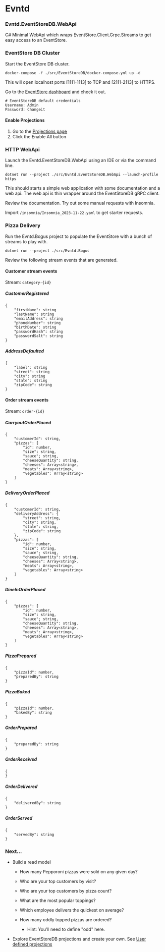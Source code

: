 # Evntd

### Evntd.EventStoreDB.WebApi

C# Minimal WebApi which wraps EventStore.Client.Grpc.Streams to get easy access to an EventStore.



### EventStore DB Cluster

Start the EventStore DB cluster.


```
docker-compose -f ./src/EventStoreDB/docker-compose.yml up -d
```

This will open localhost ports [1111-1113] to TCP and [2111-2113] to HTTPS.

Go to the [EventStore dashboard](http://localhost:2113) and check it out.

```
# EventStoreDB default credentials
Username: Admin
Password: Changeit
```

#### Enable Projections

1. Go to the [Projections page](http://127.0.0.1:2113/web/index.html#/projections)
2. Click the Enable All button


### HTTP WebApi

Launch the Evntd.EventStoreDB.WebApi using an IDE or via the command line.

```
dotnet run --project ./src/Evntd.EventStoreDB.WebApi --launch-profile https
```

This should starts a simple web application with some documentation and a web api. The web api is thin wrapper around the EventStoreDB gRPC client.

Review the documentation.
Try out some manual requests with Insomnia. 

Import `/insomnia/Insomnia_2023-11-22.yaml` to get starter requests.

### Pizza Delivery

Run the Evntd.Bogus project to populate the EventStore with a bunch of streams to play with.

```
dotnet run --project ./src/Evntd.Bogus
```

Review the following stream events that are generated.


#### Customer stream events

Stream: `category-{id}`

##### CustomerRegistered
```
{
    "firstName": string
    "lastName": string
    "emailAddress": string
    "phoneNumber": string
    "birthDate": string
    "passwordHash": string
    "passwordSalt": string
}
```

##### AddressDefaulted
```
{
    "label": string
    "street": string
    "city": string
    "state": string
    "zipCode": string
}
```


#### Order stream events

Stream: `order-{id}`

##### CarryoutOrderPlaced
```
{
    "customerId": string,
    "pizzas": [
        "id": number,
        "size": string,
        "sauce"; string,
        "cheeseQuantity": string,
        "cheeses": Array<string>,
        "meats": Array<string>,
        "vegetables": Array<string>
    ]
}
```

##### DeliveryOrderPlaced
```
{
    "customerId": string,
    "deliveryAddress": {
        "street": string,
        "city": string,
        "state": string,
        "zipCode": string
    },
    "pizzas": [
        "id": number,
        "size": string,
        "sauce"; string,
        "cheeseQuantity": string,
        "cheeses": Array<string>,
        "meats": Array<string>,
        "vegetables": Array<string>
    ]
}
```

##### DineInOrderPlaced
```
{
    "pizzas": [
        "id": number,
        "size": string,
        "sauce"; string,
        "cheeseQuantity": string,
        "cheeses": Array<string>,
        "meats": Array<string>,
        "vegetables": Array<string>
    ]
}
```

##### PizzaPrepared
```
{
    "pizzaId": number,
    "preparedBy": string
}
```

##### PizzaBaked
```
{
    "pizzaId": number,
    "bakedBy": string
}
```

##### OrderPrepared
```
{
    "preparedBy": string
}
```

##### OrderReceived
```
{
}
```
##### OrderDelivered
```
{
    "deliveredBy": string
}
```
##### OrderServed
```
{
    "servedBy": string
}
```

### Next...

- Build a read model

    - How many Pepporoni pizzas were sold on any given day?

    - Who are your top customers by visit?

    - Who are your top customers by pizza count?

    - What are the most popular toppings?

    - Which employee delivers the quickest on average?

    - How many oddly topped pizzas are ordered?
        - Hint: You'll need to define "odd" here.

- Explore EventStoreDB projections and create your own.  See [User defined projections](https://developers.eventstore.com/server/v5/projections.html#user-defined-projections)